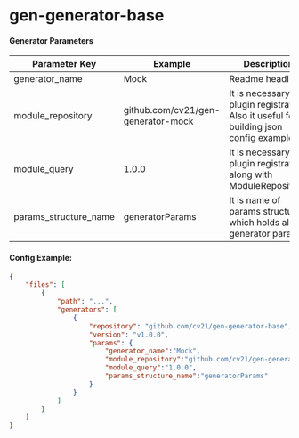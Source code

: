 # gen-generator-base


#### Generator Parameters
| Parameter Key | Example | Description |
| --- | --- | --- |
|generator_name|Mock|Readme headline.|
|module_repository|github.com/cv21/gen-generator-mock|It is necessary for plugin registration. Also it useful for building json config example.|
|module_query|1.0.0|It is necessary for plugin registration along with ModuleRepository.|
|params_structure_name|generatorParams|It is name of params structure which holds all generator params.|

#### Config Example:

```json
{
    "files": [
        {
            "path": "...",
            "generators": [
                {
                    "repository": "github.com/cv21/gen-generator-base",
                    "version": "v1.0.0",
                    "params": {
                        "generator_name":"Mock",
                        "module_repository":"github.com/cv21/gen-generator-mock",
                        "module_query":"1.0.0",
                        "params_structure_name":"generatorParams"
                    }
                }
            ]
        }
    ]
}
```

